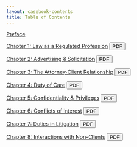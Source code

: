 ```yaml
---
layout: casebook-contents
title: Table of Contents
---
```


[Preface](../preface)

[Chapter 1: Law as a Regulated Profession](../chap1) <a href='{{ site.baseurl }}/casebook/pdf/chap1.pdf'><button class='button syllabus smaller'>PDF</button></a>

[Chapter 2: Advertising & Solicitation](../chap2) <a href='{{ site.baseurl }}/casebook/pdf/chap2.pdf'><button class='button syllabus smaller'>PDF</button></a>

[Chapter 3: The Attorney-Client Relationship](../chap3) <a href='{{ site.baseurl }}/casebook/pdf/chap3.pdf'><button class='button syllabus smaller'>PDF</button></a>

[Chapter 4: Duty of Care](../chap4) <a href='{{ site.baseurl }}/casebook/pdf/chap4.pdf'><button class='button syllabus smaller'>PDF</button></a>

[Chapter 5: Confidentiality & Privileges](../chap5) <a href='{{ site.baseurl }}/casebook/pdf/chap5.pdf'><button class='button syllabus smaller'>PDF</button></a>

[Chapter 6: Conflicts of Interest](../chap6) <a href='{{ site.baseurl }}/casebook/pdf/chap6.pdf'><button class='button syllabus smaller'>PDF</button></a>

[Chapter 7: Duties in Litigation](../chap7) <a href='{{ site.baseurl }}/casebook/pdf/chap7.pdf'><button class='button syllabus smaller'>PDF</button></a>

[Chapter 8: Interactions with Non-Clients](../chap8) <a href='{{ site.baseurl }}/casebook/pdf/chap8.pdf'><button class='button syllabus smaller'>PDF</button></a>